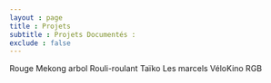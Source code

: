 ```yaml
---
layout : page  
title : Projets
subtitle : Projets Documentés :
exclude : false  
---
```

Rouge Mekong
arbol
Rouli-roulant
Taïko
Les marcels
VéloKino
RGB
